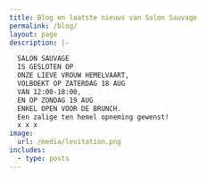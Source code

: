 ```yaml
---
title: Blog en laatste nieuws van Salon Sauvage
permalink: /blog/
layout: page
description: |-

  SALON SAUVAGE 
  IS GESLOTEN OP
  ONZE LIEVE VROUW HEMELVAART,
  VOLBOEKT OP ZATERDAG 18 AUG
  VAN 12:00-18:00,
  EN OP ZONDAG 19 AUG 
  ENKEL OPEN VOOR DE BRUNCH.
  Een zalige ten hemel opneming gewenst!
  x x x
image:
  url: /media/levitation.png
includes:
  - type: posts
---
```


